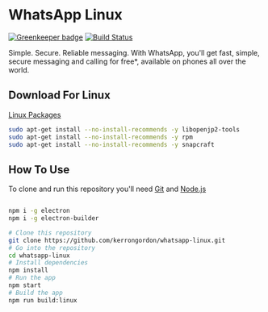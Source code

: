 # WhatsApp Linux

[![Greenkeeper badge](https://badges.greenkeeper.io/kerrongordon/whatsapp-linux.svg)](https://greenkeeper.io/)
[![Build Status](https://travis-ci.org/kerrongordon/whatsapp-linux.svg?branch=master)](https://travis-ci.org/kerrongordon/whatsapp-linux)

Simple. Secure. Reliable messaging. With WhatsApp, you'll get fast, simple, secure messaging and calling for free*, available on phones all over the world.

## Download For Linux

[Linux Packages](https://github.com/kerrongordon/whatsapp-linux/releases/latest)



```bash
sudo apt-get install --no-install-recommends -y libopenjp2-tools
sudo apt-get install --no-install-recommends -y rpm
sudo apt-get install --no-install-recommends -y snapcraft
```

## How To Use

To clone and run this repository you'll need [Git](https://git-scm.com) and [Node.js](https://nodejs.org/en/download/)

```bash

npm i -g electron
npm i -g electron-builder

# Clone this repository
git clone https://github.com/kerrongordon/whatsapp-linux.git
# Go into the repository
cd whatsapp-linux
# Install dependencies
npm install
# Run the app
npm start
# Build the app
npm run build:linux
```

